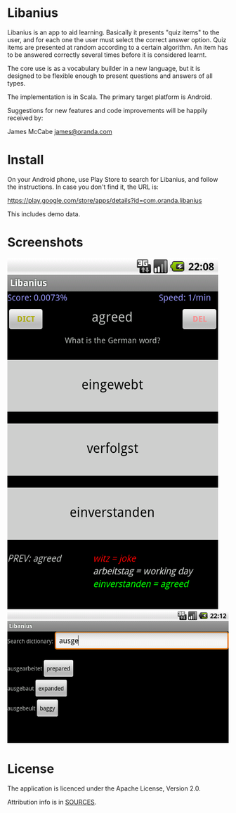 Libanius
========

Libanius is an app to aid learning. Basically it presents "quiz items" to the user, and for each one the user must select the correct answer option. Quiz items are presented at random according to a certain algorithm. An item has to be answered correctly several times before it is considered learnt.

The core use is as a vocabulary builder in a new language, but it is designed to be flexible enough to present questions and answers of all types.

The implementation is in Scala. The primary target platform is Android.

Suggestions for new features and code improvements will be happily received by:

James McCabe <james@oranda.com>


Install
=======

On your Android phone, use Play Store to search for Libanius, and follow the instructions. In
case you don't find it, the URL is:

https://play.google.com/store/apps/details?id=com.oranda.libanius

This includes demo data.


Screenshots
===========

![Libanius](https://github.com/oranda/libanius/raw/master/docs/screenshotQuizV05.png)
![Libanius](https://github.com/oranda/libanius/raw/master/docs/screenshotDictV05.png)


License
=======

The application is licenced under the Apache License, Version 2.0.

Attribution info is in [SOURCES](SOURCES.md).
